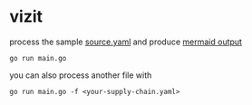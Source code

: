 # vizit

process the sample [source.yaml](./source.yaml) and produce [mermaid output](https://mermaid.live)

```shell
go run main.go
```

you can also process another file with
```shell
go run main.go -f <your-supply-chain.yaml>
```
